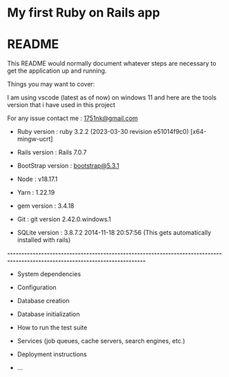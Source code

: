 # My first Ruby on Rails app

# README

This README would normally document whatever steps are necessary to get the
application up and running.

Things you may want to cover:

I am using vscode (latest as of now) on windows 11 and here are the tools version that i have used in this project

For any issue contact me : 1751nk@gmail.com

* Ruby version : ruby 3.2.2 (2023-03-30 revision e51014f9c0) [x64-mingw-ucrt]

* Rails version : Rails 7.0.7

* BootStrap version : bootstrap@5.3.1

* Node : v18.17.1

* Yarn : 1.22.19

* gem version : 3.4.18

* Git : git version 2.42.0.windows.1

* SQLite version : 3.8.7.2 2014-11-18 20:57:56 (This gets automatically installed with rails)
  
**-----------------------------------------------------------------------------------------------------------------------------**
* System dependencies

* Configuration

* Database creation

* Database initialization

* How to run the test suite

* Services (job queues, cache servers, search engines, etc.)

* Deployment instructions

* ...
